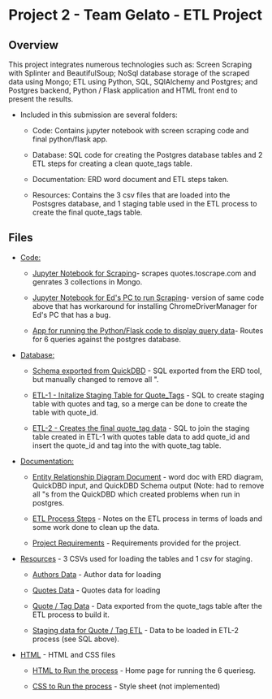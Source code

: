 # Project 2 - Team Gelato - ETL Project


## Overview

This project integrates numerous technologies such as: Screen Scraping with Splinter and BeautifulSoup; NoSql database storage of the scraped data using Mongo; ETL using Python, SQL, SQlAlchemy and Postgres; and Postgres backend, Python / Flask application and HTML front end to present the results. 

* Included in this submission are several folders:  
   
  * Code: Contains jupyter notebook with screen scraping code and final python/flask app.  

  * Database: SQL code for creating the Postgres database tables and 2 ETL steps for creating a clean quote_tags table.

  * Documentation: ERD word document and ETL steps taken. 

  * Resources: Contains the 3 csv files that are loaded into the Postsgres database, and 1 staging table used in the ETL process to create the final quote_tags table.  
  

## Files

* [Code:](Code)  

  * [Jupyter Notebook for Scraping](Code/scrape_final.ipynb)- scrapes quotes.toscrape.com and genrates 3 collections in Mongo.

  * [Jupyter Notebook for Ed's PC to run Scraping](Code/scrape_final_Eds-PC.ipynb)- version of same code above that has workaround for installing ChromeDriverManager for Ed's PC that has a bug.  

  * [App for running the Python/Flask code to display query data](Code/app_final.py)- Routes for 6 queries against the postgres database.  


* [Database:](Database)
  
  * [Schema exported from QuickDBD](Database/QuickDBD-export-Postgress-schema-Final.sql) - SQL exported from the ERD tool, but manually changed to remove all ".

  * [ETL-1 - Initalize Staging Table for Quote_Tags](Database/ETL-1-Schema_for_Initializing_Quote_Tags.sql) - SQL to create staging table with quotes and tag, so a merge can be done to create the table with quote_id.
  
  * [ETL-2 - Creates the final quote_tag data](Database/ETL-2-Populate_Quote_Tags.sql) - SQL to join the staging table created in ETL-1 with quotes table data to add quote_id and insert the quote_id and tag into the with quote_tag table.  


* [Documentation:](Documentation)
  
  * [Entity Relationship Diagram Document](Documentation/ERD_Diagram_from_QuickDBD_for_Project_Gelato_Quotes_to_Scrape_DB.docx) - word doc with ERD diagram, QuickDBD input, and QuickDBD Schema output (Note: had to remove all "s
 from the QuickDBD which created problems when run in postgres.
 
  * [ETL Process Steps](Documentation/ETL_process_Steps.docx) - Notes on the ETL process in terms of loads and some work done to clean up the data. 

  * [Project Requirements](Documentation/project-requirement.md) - Requirements provided for the project. 

 
* [Resources](Resources) - 3 CSVs used for loading the tables and 1 csv for staging. 

  * [Authors Data](Resources/authors.csv) - Author data for loading 

  * [Quotes  Data](Resources/quotes.csv) - Quotes data for loading 

  * [Quote / Tag Data](Resources/quote_tags.csv) - Data exported from the quote_tags table after the ETL process to build it. 
  
  * [Staging data for Quote / Tag ETL](Resources/Mongo_raw_quote_tags.csv) - Data to be loaded in ETL-2 process (see SQL above). 


* [HTML](templates) - HTML and CSS files 

  * [HTML to Run the process](templates/index.html) - Home page for running the 6 queriesg. 

  * [CSS to Run the process](templates/styles.css) - Style sheet (not implemented)  

